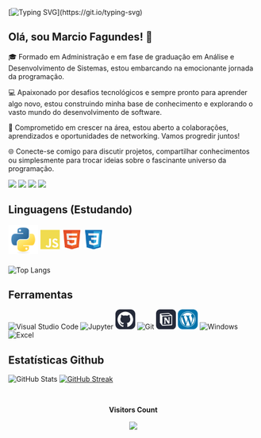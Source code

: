 [![Typing SVG](https://readme-typing-svg.herokuapp.com/?color=fff&size=35&center=false&vCenter=true&width=700&lines=Seja+bem+vindo!)](https://git.io/typing-svg)

## Olá, sou Marcio Fagundes! 👋

🎓 Formado em Administração e em fase de graduação em Análise e Desenvolvimento de Sistemas, estou embarcando na emocionante jornada da programação.

💻 Apaixonado por desafios tecnológicos e sempre pronto para aprender algo novo, estou construindo minha base de conhecimento e explorando o vasto mundo do desenvolvimento de software.

🚀 Comprometido em crescer na área, estou aberto a colaborações, aprendizados e oportunidades de networking. Vamos progredir juntos!

🌐 Conecte-se comigo para discutir projetos, compartilhar conhecimentos ou simplesmente para trocar ideias sobre o fascinante universo da programação.

<div> 
  <a href="https://www.linkedin.com/in/marciofag" target="_blank"><img src="https://img.shields.io/badge/-LinkedIn-%230077B5?style=for-the-badge&logo=linkedin&logoColor=white" target="_blank"></a> 
  <a href="https://instagram.com/marciofag" target="_blank"><img src="https://img.shields.io/badge/-Instagram-%23E4405F?style=for-the-badge&logo=instagram&logoColor=white" target="_blank"></a>
  <a href="https://facebook.com/marciofag" target="_blank"><img src="https://img.shields.io/badge/Facebook-1877F2?style=for-the-badge&logo=facebook&logoColor=white" target="_blank"></a>
  <a href = "mailto:mfag.rj@gmail.com"><img src="https://img.shields.io/badge/-Gmail-%23333?style=for-the-badge&logo=gmail&logoColor=white" target="_blank"></a>
  
</div>

## Linguagens (Estudando)
<div align="left">
  <img align="center" alt="Mfag-Python" height="60" width="60" src="https://raw.githubusercontent.com/devicons/devicon/master/icons/python/python-original.svg">
  <img align="center" alt="Mfag-Js" height="40" width="40" src="https://raw.githubusercontent.com/devicons/devicon/master/icons/javascript/javascript-plain.svg">
  <img align="center" alt="Mfag-HTML" height="40" width="40" src="https://raw.githubusercontent.com/devicons/devicon/master/icons/html5/html5-original.svg">
  <img align="center" alt="Mfag-CSS" height="40" width="40" src="https://raw.githubusercontent.com/devicons/devicon/master/icons/css3/css3-original.svg">
</div>

###
![Top Langs](https://github-readme-stats-git-masterrstaa-rickstaa.vercel.app/api/top-langs/?username=marciofag&bg_color=000&border_color=30A3DC&title_color=E94D5F&text_color=FFF)
  
## Ferramentas
<div align="left">
	<img width="40" src="https://user-images.githubusercontent.com/25181517/192108891-d86b6220-e232-423a-bf5f-90903e6887c3.png" alt="Visual Studio Code" title="Visual Studio Code">
	<img width="40" src="https://img.icons8.com/?size=80&id=1Jl2zpR0qXAw&format=png" alt="Jupyter" title="Jupyter">
	<img width="40" src="https://raw.githubusercontent.com/tandpfun/skill-icons/65dea6c4eaca7da319e552c09f4cf5a9a8dab2c8/icons/Github-Dark.svg" alt="GitHub" title="GitHub">
	<img width="40" src="https://user-images.githubusercontent.com/25181517/192108372-f71d70ac-7ae6-4c0d-8395-51d8870c2ef0.png" alt="Git" title="Git">
	<img width="40" src="https://raw.githubusercontent.com/tandpfun/skill-icons/65dea6c4eaca7da319e552c09f4cf5a9a8dab2c8/icons/Notion-Dark.svg" alt="Notion" title="Notion">
	<img width="40" src="https://raw.githubusercontent.com/tandpfun/skill-icons/65dea6c4eaca7da319e552c09f4cf5a9a8dab2c8/icons/Wordpress.svg" alt="WordPress" title="WordPress">
	<img width="40" src="https://user-images.githubusercontent.com/25181517/186884150-05e9ff6d-340e-4802-9533-2c3f02363ee3.png" alt="Windows" title="Windows">
	<img width="40" src="https://img.icons8.com/?size=48&id=117561&format=png" alt="Excel" title="Excel">
</div>

###
## Estatísticas Github 
![GitHub Stats](https://github-stats-alpha.vercel.app/api?username=marciofag&cc=000&tc=fff&ic=fff&bc=30A3DC)
[![GitHub Streak](https://streak-stats.demolab.com/?user=marciofag&theme=dark&border=30A3DC)](https://git.io/streak-stats)



 <div align="center">
<br><p align="centre"><b>Visitors Count</b></p>  
<p align="center"><img align="center" src="https://profile-counter.glitch.me/{marciofag}/count.svg" /></p>
<br></div>
